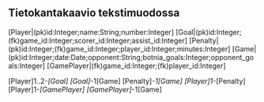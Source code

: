 ## Tietokantakaavio tekstimuodossa

[Player|(pk)id:Integer;name:String;number:Integer]
[Goal|(pk)id:Integer;(fk)game_id:Integer;scorer_id:Integer;assist_id:Integer]
[Penalty|(pk)id:Integer;(fk)game_id:Integer;player_id:Integer;minutes:Integer]
[Game|(pk)id:Integer;date:Date;opponent:String;botnia_goals:Integer;opponent_goals:Integer]
[GamePlayer|(fk)game_id:Integer;(fk)player_id:Integer]

[Player]1..2-*[Goal]
[Goal]*-1[Game]
[Penalty]*-1[Game]
[Player]1-*[Penalty]
[Player]1-*[GamePlayer]
[GamePlayer]*-1[Game]
